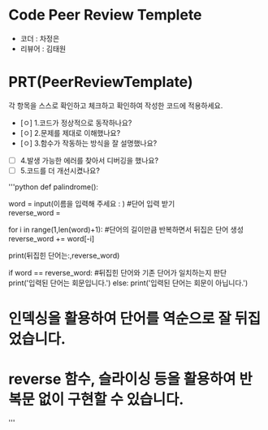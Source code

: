 
# Code Peer Review Templete
- 코더 : 차정은
- 리뷰어 : 김태원
# PRT(PeerReviewTemplate)
각 항목을 스스로 확인하고 체크하고 확인하여 작성한 코드에 적용하세요.
- [ㅇ] 1.코드가 정상적으로 동작하나요?
- [ㅇ] 2.문제를 제대로 이해했나요?
- [ㅇ] 3.함수가 작동하는 방식을 잘 설명했나요?
- [ ] 4.발생 가능한 에러를 찾아서 디버깅을 했나요?
- [ ] 5.코드를 더 개선시켰나요?

'''python
def palindrome():
 
  word  = input(이름을 입력해 주세요 :   )      #단어 입력 받기   
  reverse_word = 

  for i in range(1,len(word)+1):                  #단어의 길이만큼 반복하면서 뒤집은 단어 생성   
  reverse_word += word[-i]

  print(뒤집힌 단어는:,reverse_word)
  
  if word == reverse_word:                        #뒤집힌 단어와 기존 단어가 일치하는지 판단   
    print('입력된 단어는 회문입니다.')
  else:
    print('입력된 단어는 회문이 아닙니다.')

# 인덱싱을 활용하여 단어를 역순으로 잘 뒤집었습니다.
# reverse 함수, 슬라이싱 등을 활용하여 반복문 없이 구현할 수 있습니다.
'''
